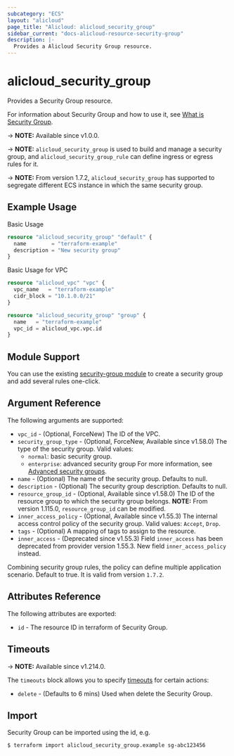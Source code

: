 ```yaml
---
subcategory: "ECS"
layout: "alicloud"
page_title: "Alicloud: alicloud_security_group"
sidebar_current: "docs-alicloud-resource-security-group"
description: |-
  Provides a Alicloud Security Group resource.
---
```


# alicloud_security_group

Provides a Security Group resource.

For information about Security Group and how to use it, see [What is Security Group](https://www.alibabacloud.com/help/en/ecs/developer-reference/api-createsecuritygroup).

-> **NOTE:** Available since v1.0.0.

-> **NOTE:** `alicloud_security_group` is used to build and manage a security group, and `alicloud_security_group_rule` can define ingress or egress rules for it.

-> **NOTE:** From version 1.7.2, `alicloud_security_group` has supported to segregate different ECS instance in which the same security group.

## Example Usage

Basic Usage

```terraform
resource "alicloud_security_group" "default" {
  name        = "terraform-example"
  description = "New security group"
}
```

Basic Usage for VPC

```terraform
resource "alicloud_vpc" "vpc" {
  vpc_name   = "terraform-example"
  cidr_block = "10.1.0.0/21"
}

resource "alicloud_security_group" "group" {
  name   = "terraform-example"
  vpc_id = alicloud_vpc.vpc.id
}
```

## Module Support

You can use the existing [security-group module](https://registry.terraform.io/modules/alibaba/security-group/alicloud) 
to create a security group and add several rules one-click.

## Argument Reference

The following arguments are supported:

* `vpc_id` - (Optional, ForceNew) The ID of the VPC.
* `security_group_type` - (Optional, ForceNew, Available since v1.58.0) The type of the security group. Valid values:
  - `normal`: basic security group.
  - `enterprise`: advanced security group For more information, see [Advanced security groups](https://www.alibabacloud.com/help/en/ecs/advanced-security-groups).
* `name` - (Optional) The name of the security group. Defaults to null.
* `description` - (Optional) The security group description. Defaults to null.
* `resource_group_id` - (Optional, Available since v1.58.0) The ID of the resource group to which the security group belongs. **NOTE:** From version 1.115.0, `resource_group_id` can be modified.
* `inner_access_policy` - (Optional, Available since v1.55.3) The internal access control policy of the security group. Valid values: `Accept`, `Drop`.
* `tags` - (Optional) A mapping of tags to assign to the resource.
* `inner_access` - (Deprecated since v1.55.3) Field `inner_access` has been deprecated from provider version 1.55.3. New field `inner_access_policy` instead.

Combining security group rules, the policy can define multiple application scenario. Default to true. It is valid from version `1.7.2`.

## Attributes Reference

The following attributes are exported:

* `id` - The resource ID in terraform of Security Group.

## Timeouts

-> **NOTE:** Available since v1.214.0.

The `timeouts` block allows you to specify [timeouts](https://www.terraform.io/docs/configuration-0-11/resources.html#timeouts) for certain actions:

* `delete` - (Defaults to 6 mins) Used when delete the Security Group.

## Import

Security Group can be imported using the id, e.g.

```shell
$ terraform import alicloud_security_group.example sg-abc123456
```
